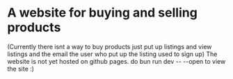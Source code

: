 # A website for buying and selling products
 (Currently there isnt a way to buy products just put up listings and view listings and the email the user who put up the listing used to sign up)
The website is not yet hosted on github pages. do bun run dev -- --open to view the site :)